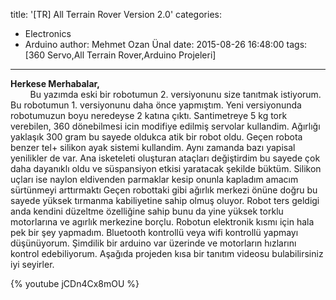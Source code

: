 title: '[TR] All Terrain Rover Version 2.0'
categories:
  - Electronics
  - Arduino
author: Mehmet Ozan Ünal
date: 2015-08-26 16:48:00
tags: [360 Servo,All Terrain Rover,Arduino Projeleri]
---

**Herkese Merhabalar,**  
        Bu yazımda eski bir robotumun 2\. versiyonunu size tanıtmak istiyorum. Bu robotumun 1\. versiyonunu daha önce yapmıştım. Yeni versiyonunda robotumuzun boyu neredeyse 2 katına çıktı. Santimetreye 5 kg tork verebilen, 360 dönebilmesi icin modifiye edilmiş servolar kullandim. Ağırlığı yaklaşık 300 gram bu sayede oldukca atik bir robot oldu. Geçen robota benzer tel+ silikon ayak sistemi kullandim. Aynı zamanda bazı yapisal yenilikler de var. Ana isketeleti oluşturan ataçları değiştirdim bu sayede çok daha dayanıklı oldu ve süspansiyon etkisi yaratacak şekilde büktüm. Silikon uçları ise naylon eldivenden parmaklar kesip onunla kapladım amacım sürtünmeyi arttırmaktı Geçen robottaki gibi ağırlık merkezi önüne doğru bu sayede yüksek tırmanma kabiliyetine sahip olmuş oluyor. Robot ters geldigi anda kendini düzeltme özelliğine sahip bunu da yine yüksek torklu motorlarına ve agırlık merkezine borçlu. Robotun elektronik kısmı için hala pek bir şey yapmadım. Bluetooth kontrollü veya wifi kontrollü yapmayı düşünüyorum. Şimdilik bir arduino var üzerinde ve motorların hızlarını kontrol edebiliyorum. Aşağıda projeden kısa bir tanıtım videosu bulabilirsiniz iyi seyirler.  

{% youtube jCDn4Cx8mOU %}